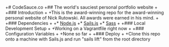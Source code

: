 +# CodeSauce.co
+## The world's sauciest personal portfolio website
+
+### Introduction
+
+This is the award-winning repo for the award-winning personal website of Nick Rutowski. All awards were earned in his mind.
+
+### Dependencies
+
+* [Node.js](http://nodejs.org/)
+* [Sails.js](http://sailsjs.org/#/)
+* [Sass](http://sass-lang.com/)
+
+### Local Development Setup
+
+Working on a Vagrantfile right now
+
+### Configuration Variables
+
+None so far
+
+### Deploy
+
+Clone this repo onto a machine with Sails.js and run "sails lift" from the root directory
